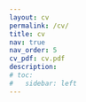 ```yaml
---
layout: cv
permalink: /cv/
title: cv
nav: true
nav_order: 5
cv_pdf: cv.pdf
description: 
# toc:
#   sidebar: left
---
```

